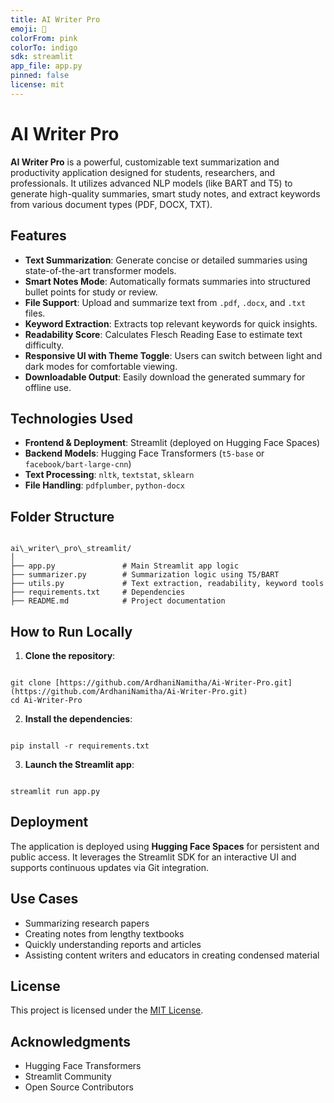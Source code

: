 ```yaml
---
title: AI Writer Pro
emoji: 🧠
colorFrom: pink
colorTo: indigo
sdk: streamlit
app_file: app.py
pinned: false
license: mit
---
```


# AI Writer Pro

**AI Writer Pro** is a powerful, customizable text summarization and productivity application designed for students, researchers, and professionals. It utilizes advanced NLP models (like BART and T5) to generate high-quality summaries, smart study notes, and extract keywords from various document types (PDF, DOCX, TXT).

## Features

* **Text Summarization**: Generate concise or detailed summaries using state-of-the-art transformer models.
* **Smart Notes Mode**: Automatically formats summaries into structured bullet points for study or review.
* **File Support**: Upload and summarize text from `.pdf`, `.docx`, and `.txt` files.
* **Keyword Extraction**: Extracts top relevant keywords for quick insights.
* **Readability Score**: Calculates Flesch Reading Ease to estimate text difficulty.
* **Responsive UI with Theme Toggle**: Users can switch between light and dark modes for comfortable viewing.
* **Downloadable Output**: Easily download the generated summary for offline use.

## Technologies Used

* **Frontend & Deployment**: Streamlit (deployed on Hugging Face Spaces)
* **Backend Models**: Hugging Face Transformers (`t5-base` or `facebook/bart-large-cnn`)
* **Text Processing**: `nltk`, `textstat`, `sklearn`
* **File Handling**: `pdfplumber`, `python-docx`

## Folder Structure

```

ai\_writer\_pro\_streamlit/
│
├── app.py               # Main Streamlit app logic
├── summarizer.py        # Summarization logic using T5/BART
├── utils.py             # Text extraction, readability, keyword tools
├── requirements.txt     # Dependencies
├── README.md            # Project documentation

```

## How to Run Locally

1. **Clone the repository**:

```

git clone [https://github.com/ArdhaniNamitha/Ai-Writer-Pro.git](https://github.com/ArdhaniNamitha/Ai-Writer-Pro.git)
cd Ai-Writer-Pro

```

2. **Install the dependencies**:

```

pip install -r requirements.txt

```

3. **Launch the Streamlit app**:

```

streamlit run app.py

```

## Deployment

The application is deployed using **Hugging Face Spaces** for persistent and public access. It leverages the Streamlit SDK for an interactive UI and supports continuous updates via Git integration.

## Use Cases

* Summarizing research papers  
* Creating notes from lengthy textbooks  
* Quickly understanding reports and articles  
* Assisting content writers and educators in creating condensed material

## License

This project is licensed under the [MIT License](LICENSE).

## Acknowledgments

* Hugging Face Transformers  
* Streamlit Community  
* Open Source Contributors
